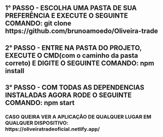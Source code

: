 <h2>1° PASSO - ESCOLHA UMA PASTA DE SUA PREFERÊNCIA E EXECUTE O SEGUINTE COMANDO: git clone https://github.com/brunoamoedo/Oliveira-trade </h2>
<p>
<h2>2° PASSO - ENTRE NA PASTA DO PROJETO, EXECUTE O CMD(com o caminho da pasta correto) E DIGITE O SEGUINTE COMANDO: npm install </h2>
</p>
<p>
<h2> 3° PASSO - COM TODAS AS DEPENDENCIAS INSTALADAS AGORA RODE O SEGUINTE COMANDO: npm start</h2>
</p>
<p>
<h3>CASO QUEIRA VER A APLICAÇÃO DE QUALQUER LUGAR EM QUALQUER DISPOSITIVO:  https://oliveiratradeoficial.netlify.app/</h3>
</p>
